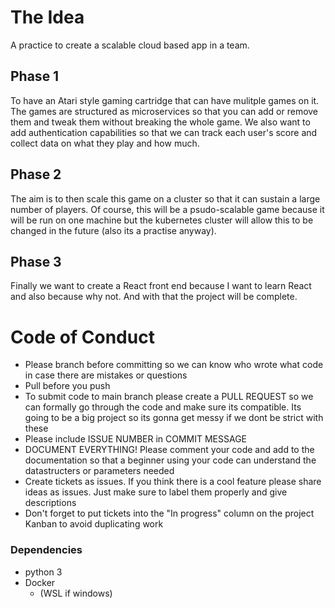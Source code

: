 # The Idea
A practice to create a scalable cloud based app in a team.

## Phase 1
To have an Atari style gaming cartridge that can have mulitple games on it. The games are structured as microservices so that you can add or remove them and tweak them without breaking the whole game. We also want to add authentication capabilities so that we can track each user's score and collect data on what they play and how much. 
## Phase 2
The aim is to then scale this game on a cluster so that it can sustain a large number of players. Of course, this will be a psudo-scalable game because it will be run on one machine but the kubernetes cluster will allow this to be changed in the future (also its a practise anyway). 
## Phase 3
Finally we want to create a React front end because I want to learn React and also because why not. And with that the project will be complete.


# Code of Conduct 
- Please branch before committing so we can know who wrote what code in case there are mistakes or questions
- Pull before you push
- To submit code to main branch please create a PULL REQUEST so we can formally go through the code and make sure its compatible. Its going to be a big project so its gonna get messy if we dont be strict with these
- Please include ISSUE NUMBER in COMMIT MESSAGE 
- DOCUMENT EVERYTHING! Please comment your code and add to the documentation so that a beginner using your code can understand the datastructers or parameters needed
- Create tickets as issues. If you think there is a cool feature please share ideas as issues. Just make sure to label them properly and give descriptions
- Don't forget to put tickets into the "In progress" column on the project Kanban to avoid duplicating work


### Dependencies 
- python 3
- Docker 
  - (WSL if windows)
